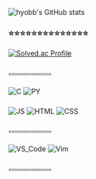 ![hyobb's GitHub stats](https://github-readme-stats.vercel.app/api?username=hyobb109&show_icons=true&theme=nightowl&hide=contribs,prs)

### ⭐️⭐️⭐️⭐️⭐️⭐️⭐️⭐️⭐️⭐️⭐️⭐️⭐️⭐️
[![Solved.ac Profile](http://mazassumnida.wtf/api/v2/generate_badge?boj=chodl201)](https://solved.ac/chodl201/)
### ▫️▫️▫️▫️▫️▫️▫️▫️▫️▫️▫️▫️▫️▫️▫
![C](https://img.shields.io/badge/C-A8B9CC.svg?&style=for-the-badge&logo=C&logoColor=FFFFFF)
![PY](https://img.shields.io/badge/Python-3776AB.svg?&style=for-the-badge&logo=Python&logoColor=FFFFFF)
###
![JS](https://img.shields.io/badge/JavaScript-F7DF1E.svg?&style=for-the-badge&logo=JavaScript&logoColor=FFFFFF)
![HTML](https://img.shields.io/badge/HTML5-E34F26.svg?&style=for-the-badge&logo=HTML5&logoColor=FFFFFF)
![CSS](https://img.shields.io/badge/CSS-1572B6.svg?&style=for-the-badge&logo=CSS3&logoColor=FFFFFF)
### ▫️▫️▫️▫️▫️▫️▫️▫️▫️▫️▫️▫️▫️▫️▫
![VS_Code](https://img.shields.io/badge/Visual_Studio_Code-5C2D91.svg?&style=for-the-badge&logo=VisualStudioCode&logoColor=FFFFFF)
![Vim](https://img.shields.io/badge/Vim-019733.svg?&style=for-the-badge&logo=Vim&logoColor=FFFFFF)
### ▫️▫️▫️▫️▫️▫️▫️▫️▫️▫️▫️▫️▫️▫️▫
<!--
**hyobb109/hyobb109** is a ✨ _special_ ✨ repository because its `README.md` (this file) appears on your GitHub profile.

Here are some ideas to get you started:

- 🔭 I’m currently working on ...
- 🌱 I’m currently learning ...
- 👯 I’m looking to collaborate on ...
- 🤔 I’m looking for help with ...
- 💬 Ask me about ...
- 📫 How to reach me: ...
- 😄 Pronouns: ...
- ⚡ Fun fact: ...
-->
